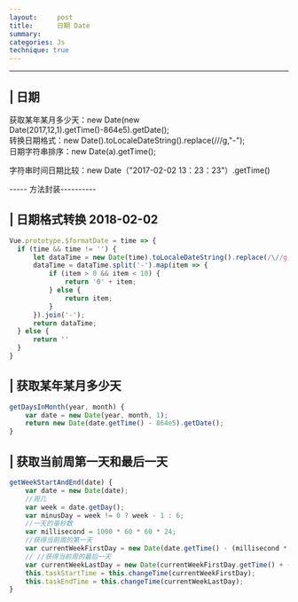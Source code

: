 ```yaml
---
layout:     post
title:      日期 Date
summary: 
categories: Js
technique: true
---
```


----- 


## | 日期 

获取某年某月多少天：new Date(new Date(2017,12,1).getTime()-864e5).getDate();              
转换日期格式：new Date().toLocaleDateString().replace(/\//g,"-");                
日期字符串排序：new Date(a).getTime();     

字符串时间日期比较：new Date（"2017-02-02 13：23：23"）.getTime()

----- 方法封装----------

## | 日期格式转换 2018-02-02

```javascript
Vue.prototype.$formatDate = time => {
  if (time && time != '') {
      let dataTime = new Date(time).toLocaleDateString().replace(/\//g, "-");
      dataTime = dataTime.split('-').map(item => {
          if (item > 0 && item < 10) {
              return '0' + item;
          } else {
              return item;
          }
      }).join('-');
      return dataTime;
  } else {
      return ''
  }
} 
```

## | 获取某年某月多少天

```javascript
getDaysInMonth(year, month) {  
    var date = new Date(year, month, 1);
    return new Date(date.getTime() - 864e5).getDate();
}
```

## | 获取当前周第一天和最后一天

```javascript
getWeekStartAndEnd(date) { 
    var date = new Date(date);
    //周几
    var week = date.getDay();
    var minusDay = week != 0 ? week - 1 : 6;
    //一天的毫秒数
    var millisecond = 1000 * 60 * 60 * 24;
    //获得当前周的第一天
    var currentWeekFirstDay = new Date(date.getTime() - (millisecond * minusDay));
    // //获得当前周的最后一天
    var currentWeekLastDay = new Date(currentWeekFirstDay.getTime() + (millisecond * 6));
    this.taskStartTime = this.changeTime(currentWeekFirstDay);
    this.taskEndTime = this.changeTime(currentWeekLastDay);
}
```